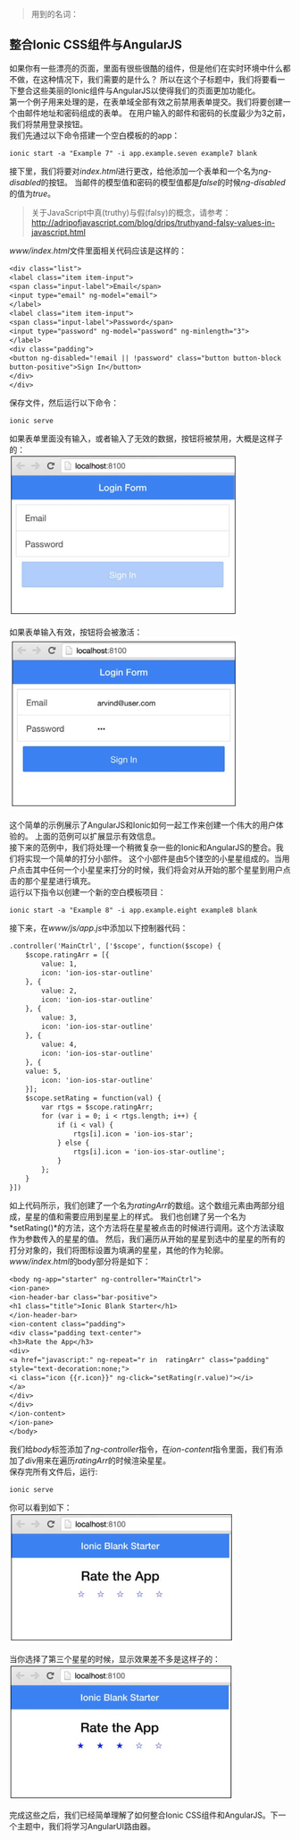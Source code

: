 > 用到的名词：


## 整合Ionic CSS组件与AngularJS
如果你有一些漂亮的页面，里面有很些很酷的组件，但是他们在实时环境中什么都不做，在这种情况下，我们需要的是什么？
所以在这个子标题中，我们将要看一下整合这些美丽的Ionic组件与AngularJS以使得我们的页面更加功能化。  
第一个例子用来处理的是，在表单域全部有效之前禁用表单提交。我们将要创建一个由邮件地址和密码组成的表单。
在用户输入的邮件和密码的长度最少为3之前，我们将禁用登录按钮。  
我们先通过以下命令搭建一个空白模板的的app：  
```
ionic start -a "Example 7" -i app.example.seven example7 blank
```
接下里，我们将要对*index.html*进行更改，给他添加一个表单和一个名为*ng-disabled*的按钮。
当邮件的模型值和密码的模型值都是*false*的时候*ng-disabled*的值为*true*。  
> 关于JavaScript中真(truthy)与假(falsy)的概念，请参考：
http://adripofjavascript.com/blog/drips/truthyand-falsy-values-in-javascript.html
  
*www/index.html*文件里面相关代码应该是这样的：
```
<div class="list">
<label class="item item-input">
<span class="input-label">Email</span>
<input type="email" ng-model="email">
</label>
<label class="item item-input">
<span class="input-label">Password</span>
<input type="password" ng-model="password" ng-minlength="3">
</label>
<div class="padding">
<button ng-disabled="!email || !password" class="button button-block button-positive">Sign In</button>
</div>
</div>
```
保存文件，然后运行以下命令：
```
ionic serve
```
如果表单里面没有输入，或者输入了无效的数据，按钮将被禁用，大概是这样子的：  
![invalid form](imgs/chapter-3-21.png 'invalid form')
  
如果表单输入有效，按钮将会被激活：  
![valid form](imgs/chapter-3-22.png 'valid form')
  
这个简单的示例展示了AngularJS和Ionic如何一起工作来创建一个伟大的用户体验的。
上面的范例可以扩展显示有效信息。  
接下来的范例中，我们将处理一个稍微复杂一些的Ionic和AngularJS的整合。我们将实现一个简单的打分小部件。
这个小部件是由5个镂空的小星星组成的。当用户点击其中任何一个小星星来打分的时候，我们将会对从开始的那个星星到用户点击的那个星星进行填充。  
运行以下指令以创建一个新的空白模板项目：
```
ionic start -a "Example 8" -i app.example.eight example8 blank
```
接下来，在*www/js/app.js*中添加以下控制器代码：
```
.controller('MainCtrl', ['$scope', function($scope) {
    $scope.ratingArr = [{
        value: 1,
        icon: 'ion-ios-star-outline'
    }, {
        value: 2,
        icon: 'ion-ios-star-outline'
    }, {
        value: 3,
        icon: 'ion-ios-star-outline'
    }, {
        value: 4,
        icon: 'ion-ios-star-outline'
    }, {
    value: 5,
        icon: 'ion-ios-star-outline'
    }];
    $scope.setRating = function(val) {
        var rtgs = $scope.ratingArr;
        for (var i = 0; i < rtgs.length; i++) {
            if (i < val) {
                rtgs[i].icon = 'ion-ios-star';
            } else {
                rtgs[i].icon = 'ion-ios-star-outline';
            }
        };
    }
}])
```
如上代码所示，我们创建了一个名为*ratingArr*的数组。这个数组元素由两部分组成，星星的值和需要应用到星星上的样式。
我们也创建了另一个名为*setRating()*的方法，这个方法将在星星被点击的时候进行调用。这个方法读取作为参数传入的星星的值。
然后，我们遍历从开始的星星到选中的星星的所有的打分对象的，我们将图标设置为填满的星星，其他的作为轮廓。  
*www/index.html*的body部分将是如下：
```
<body ng-app="starter" ng-controller="MainCtrl">
<ion-pane>
<ion-header-bar class="bar-positive">
<h1 class="title">Ionic Blank Starter</h1>
</ion-header-bar>
<ion-content class="padding">
<div class="padding text-center">
<h3>Rate the App</h3>
<div>
<a href="javascript:" ng-repeat="r in  ratingArr" class="padding" style="text-decoration:none;">
<i class="icon {{r.icon}}" ng-click="setRating(r.value)"></i>
</a>
</div>
</div>
</ion-content>
</ion-pane>
</body>
```
我们给*body*标签添加了*ng-controller*指令，在*ion-content*指令里面，我们有添加了*div*用来在遍历*ratingArr*的时候渲染星星。  
保存完所有文件后，运行:
```
ionic serve
```
你可以看到如下：  
![valid form](imgs/chapter-3-23.png 'valid form')
  
当你选择了第三个星星的时候，显示效果差不多是这样子的：  
![valid form](imgs/chapter-3-24.png 'valid form')
   
完成这些之后，我们已经简单理解了如何整合Ionic CSS组件和AngularJS。下一个主题中，我们将学习AngularUI路由器。
